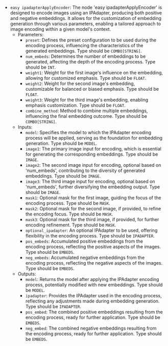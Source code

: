 - `easy ipadapterApplyEncoder`: The node 'easy ipadapterApplyEncoder' is designed to encode images using an IPAdapter, producing both positive and negative embeddings. It allows for the customization of embedding generation through various parameters, enabling a tailored approach to image encoding within a given model's context.
    - Parameters:
        - `preset`: Defines the preset configuration to be used during the encoding process, influencing the characteristics of the generated embeddings. Type should be `COMBO[STRING]`.
        - `num_embeds`: Determines the number of embeddings to be generated, affecting the depth of the encoding process. Type should be `INT`.
        - `weight1`: Weight for the first image's influence on the embedding, allowing for customized emphasis. Type should be `FLOAT`.
        - `weight2`: Weight for the second image's embedding, customizable for balanced or biased emphasis. Type should be `FLOAT`.
        - `weight3`: Weight for the third image's embedding, enabling emphasis customization. Type should be `FLOAT`.
        - `combine_method`: Method to combine multiple embeddings, influencing the final embedding outcome. Type should be `COMBO[STRING]`.
    - Inputs:
        - `model`: Specifies the model to which the IPAdapter encoding process will be applied, serving as the foundation for embedding generation. Type should be `MODEL`.
        - `image1`: The primary image input for encoding, which is essential for generating the corresponding embeddings. Type should be `IMAGE`.
        - `image2`: The second image input for encoding, optional based on 'num_embeds', contributing to the diversity of generated embeddings. Type should be `IMAGE`.
        - `image3`: The third image input for encoding, optional based on 'num_embeds', further diversifying the embedding output. Type should be `IMAGE`.
        - `mask1`: Optional mask for the first image, guiding the focus of the encoding process. Type should be `MASK`.
        - `mask2`: Optional mask for the second image, if provided, to refine the encoding focus. Type should be `MASK`.
        - `mask3`: Optional mask for the third image, if provided, for further encoding refinement. Type should be `MASK`.
        - `optional_ipadapter`: An optional IPAdapter to be used, offering flexibility in the encoding process. Type should be `IPADAPTER`.
        - `pos_embeds`: Accumulated positive embeddings from the encoding process, reflecting the positive aspects of the images. Type should be `EMBEDS`.
        - `neg_embeds`: Accumulated negative embeddings from the encoding process, reflecting the negative aspects of the images. Type should be `EMBEDS`.
    - Outputs:
        - `model`: Returns the model after applying the IPAdapter encoding process, potentially modified with new embeddings. Type should be `MODEL`.
        - `ipadapter`: Provides the IPAdapter used in the encoding process, reflecting any adjustments made during embedding generation. Type should be `IPADAPTER`.
        - `pos_embed`: The combined positive embeddings resulting from the encoding process, ready for further application. Type should be `EMBEDS`.
        - `neg_embed`: The combined negative embeddings resulting from the encoding process, ready for further application. Type should be `EMBEDS`.
